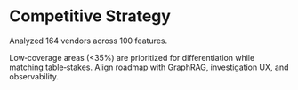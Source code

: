 # Competitive Strategy

Analyzed 164 vendors across 100 features.

Low‑coverage areas (<35%) are prioritized for differentiation while matching table‑stakes. Align roadmap with GraphRAG, investigation UX, and observability.

